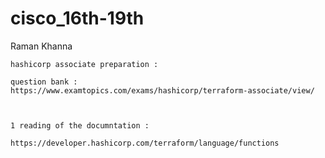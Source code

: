 # cisco_16th-19th

Raman Khanna

```
hashicorp associate preparation :

question bank :
https://www.examtopics.com/exams/hashicorp/terraform-associate/view/



1 reading of the documntation :

https://developer.hashicorp.com/terraform/language/functions


```

